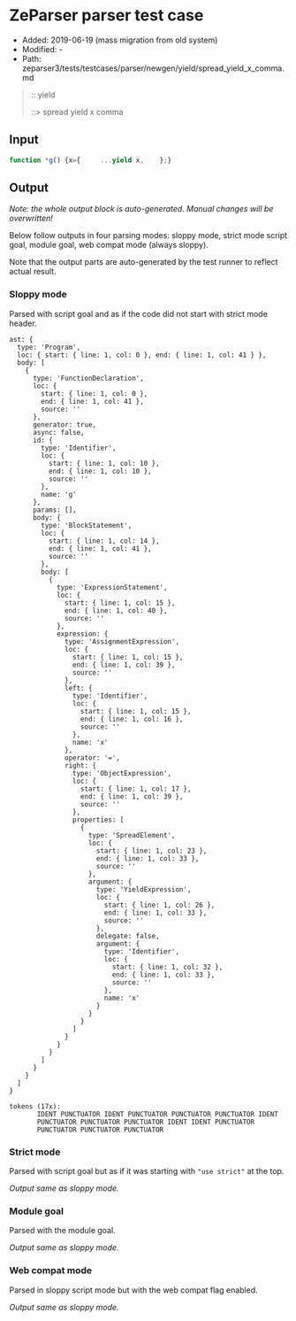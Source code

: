 # ZeParser parser test case

- Added: 2019-06-19 (mass migration from old system)
- Modified: -
- Path: zeparser3/tests/testcases/parser/newgen/yield/spread_yield_x_comma.md

> :: yield
>
> ::> spread yield x comma

## Input

`````js
function *g() {x={     ...yield x,    };}
`````

## Output

_Note: the whole output block is auto-generated. Manual changes will be overwritten!_

Below follow outputs in four parsing modes: sloppy mode, strict mode script goal, module goal, web compat mode (always sloppy).

Note that the output parts are auto-generated by the test runner to reflect actual result.

### Sloppy mode

Parsed with script goal and as if the code did not start with strict mode header.

`````
ast: {
  type: 'Program',
  loc: { start: { line: 1, col: 0 }, end: { line: 1, col: 41 } },
  body: [
    {
      type: 'FunctionDeclaration',
      loc: {
        start: { line: 1, col: 0 },
        end: { line: 1, col: 41 },
        source: ''
      },
      generator: true,
      async: false,
      id: {
        type: 'Identifier',
        loc: {
          start: { line: 1, col: 10 },
          end: { line: 1, col: 10 },
          source: ''
        },
        name: 'g'
      },
      params: [],
      body: {
        type: 'BlockStatement',
        loc: {
          start: { line: 1, col: 14 },
          end: { line: 1, col: 41 },
          source: ''
        },
        body: [
          {
            type: 'ExpressionStatement',
            loc: {
              start: { line: 1, col: 15 },
              end: { line: 1, col: 40 },
              source: ''
            },
            expression: {
              type: 'AssignmentExpression',
              loc: {
                start: { line: 1, col: 15 },
                end: { line: 1, col: 39 },
                source: ''
              },
              left: {
                type: 'Identifier',
                loc: {
                  start: { line: 1, col: 15 },
                  end: { line: 1, col: 16 },
                  source: ''
                },
                name: 'x'
              },
              operator: '=',
              right: {
                type: 'ObjectExpression',
                loc: {
                  start: { line: 1, col: 17 },
                  end: { line: 1, col: 39 },
                  source: ''
                },
                properties: [
                  {
                    type: 'SpreadElement',
                    loc: {
                      start: { line: 1, col: 23 },
                      end: { line: 1, col: 33 },
                      source: ''
                    },
                    argument: {
                      type: 'YieldExpression',
                      loc: {
                        start: { line: 1, col: 26 },
                        end: { line: 1, col: 33 },
                        source: ''
                      },
                      delegate: false,
                      argument: {
                        type: 'Identifier',
                        loc: {
                          start: { line: 1, col: 32 },
                          end: { line: 1, col: 33 },
                          source: ''
                        },
                        name: 'x'
                      }
                    }
                  }
                ]
              }
            }
          }
        ]
      }
    }
  ]
}

tokens (17x):
       IDENT PUNCTUATOR IDENT PUNCTUATOR PUNCTUATOR PUNCTUATOR IDENT
       PUNCTUATOR PUNCTUATOR PUNCTUATOR IDENT IDENT PUNCTUATOR
       PUNCTUATOR PUNCTUATOR PUNCTUATOR
`````

### Strict mode

Parsed with script goal but as if it was starting with `"use strict"` at the top.

_Output same as sloppy mode._

### Module goal

Parsed with the module goal.

_Output same as sloppy mode._

### Web compat mode

Parsed in sloppy script mode but with the web compat flag enabled.

_Output same as sloppy mode._
